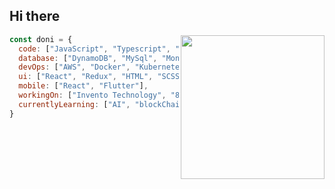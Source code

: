 <h2> Hi there</h2>
<img align='right' src="https://media.giphy.com/media/uhy2fnDYJK2R2/giphy.gif" width="230">

```javascript
const doni = {
  code: ["JavaScript", "Typescript", "PHP", "Python", "Go", "C++"],
  database: ["DynamoDB", "MySql", "MongoDB", "Firestore", "Redis"],
  devOps: ["AWS", "Docker", "Kubernetes", "Nginx"],
  ui: ["React", "Redux", "HTML", "SCSS"],
  mobile: ["React", "Flutter"],
  workingOn: ["Invento Technology", "8 Studio", "Freelance"],
  currentlyLearning: ["AI", "blockChain"]
}
```
